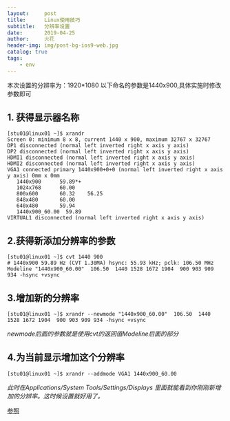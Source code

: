 ```yaml
---
layout:     post
title:      Linux使用技巧
subtitle:   分辨率设置
date:       2019-04-25
author:     火花
header-img: img/post-bg-ios9-web.jpg
catalog: true
tags:
    - env
---
```

本次设置的分辨率为：1920*1080
以下命名的参数是1440x900,具体实施时修改参数即可
##  1.  获得显示器名称 ##
	[stu01@linux01 ~]$ xrandr
	Screen 0: minimum 8 x 8, current 1440 x 900, maximum 32767 x 32767
	DP1 disconnected (normal left inverted right x axis y axis)
	DP2 disconnected (normal left inverted right x axis y axis)
	HDMI1 disconnected (normal left inverted right x axis y axis)
	HDMI2 disconnected (normal left inverted right x axis y axis)
	VGA1 connected primary 1440x900+0+0 (normal left inverted right x axis y axis) 0mm x 0mm
	   1440x900      59.89*+
	   1024x768      60.00  
	   800x600       60.32    56.25  
	   848x480       60.00  
	   640x480       59.94  
	   1440x900_60.00  59.89  
	VIRTUAL1 disconnected (normal left inverted right x axis y axis)
##  2.获得新添加分辨率的参数 ##
	[stu01@linux01 ~]$ cvt 1440 900
	# 1440x900 59.89 Hz (CVT 1.30MA) hsync: 55.93 kHz; pclk: 106.50 MHz
	Modeline "1440x900_60.00"  106.50  1440 1528 1672 1904  900 903 909 934 -hsync +vsync

##  3.增加新的分辨率 ##
	[stu01@linux01 ~]$ xrandr --newmode "1440x900_60.00"  106.50  1440 1528 1672 1904  900 903 909 934 -hsync +vsync

*newmode后面的参数就是使用cvt的返回值Modeline后面的部分*

##  4.为当前显示增加这个分辨率 ##
	[stu01@linux01 ~]$ xrandr --addmode VGA1 1440x900_60.00

*此时在Applications/System Tools/Settings/Displays 里面就能看到你刚刚新增加的分辨率。这时候设置就好用了。*

[参照](https://blog.csdn.net/pipi0714/article/details/62037546)

